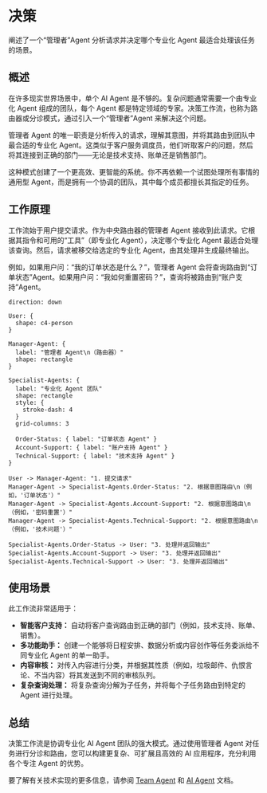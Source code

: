 # 决策

阐述了一个“管理者”Agent 分析请求并决定哪个专业化 Agent 最适合处理该任务的场景。

## 概述

在许多现实世界场景中，单个 AI Agent 是不够的。复杂问题通常需要一个由专业化 Agent 组成的团队，每个 Agent 都是特定领域的专家。决策工作流，也称为路由器或分诊模式，通过引入一个“管理者”Agent 来解决这个问题。

管理者 Agent 的唯一职责是分析传入的请求，理解其意图，并将其路由到团队中最合适的专业化 Agent。这类似于客户服务调度员，他们听取客户的问题，然后将其连接到正确的部门——无论是技术支持、账单还是销售部门。

这种模式创建了一个更高效、更智能的系统。你不再依赖一个试图处理所有事情的通用型 Agent，而是拥有一个协调的团队，其中每个成员都擅长其指定的任务。

## 工作原理

工作流始于用户提交请求。作为中央路由器的管理者 Agent 接收到此请求。它根据其指令和可用的“工具”（即专业化 Agent），决定哪个专业化 Agent 最适合处理该查询。然后，请求被移交给选定的专业化 Agent，由其处理并生成最终输出。

例如，如果用户问：“我的订单状态是什么？”，管理者 Agent 会将查询路由到“订单状态”Agent。如果用户问：“我如何重置密码？”，查询将被路由到“账户支持”Agent。

```d2
direction: down

User: {
  shape: c4-person
}

Manager-Agent: {
  label: "管理者 Agent\n（路由器）"
  shape: rectangle
}

Specialist-Agents: {
  label: "专业化 Agent 团队"
  shape: rectangle
  style: {
    stroke-dash: 4
  }
  grid-columns: 3

  Order-Status: { label: "订单状态 Agent" }
  Account-Support: { label: "账户支持 Agent" }
  Technical-Support: { label: "技术支持 Agent" }
}

User -> Manager-Agent: "1. 提交请求"
Manager-Agent -> Specialist-Agents.Order-Status: "2. 根据意图路由\n（例如，'订单状态'）"
Manager-Agent -> Specialist-Agents.Account-Support: "2. 根据意图路由\n（例如，'密码重置'）"
Manager-Agent -> Specialist-Agents.Technical-Support: "2. 根据意图路由\n（例如，'技术问题'）"

Specialist-Agents.Order-Status -> User: "3. 处理并返回输出"
Specialist-Agents.Account-Support -> User: "3. 处理并返回输出"
Specialist-Agents.Technical-Support -> User: "3. 处理并返回输出"
```

## 使用场景

此工作流非常适用于：

- **智能客户支持：** 自动将客户查询路由到正确的部门（例如，技术支持、账单、销售）。
- **多功能助手：** 创建一个能够将日程安排、数据分析或内容创作等任务委派给不同专业化 Agent 的单一助手。
- **内容审核：** 对传入内容进行分类，并根据其性质（例如，垃圾邮件、仇恨言论、不当内容）将其发送到不同的审核队列。
- **复杂查询处理：** 将复杂查询分解为子任务，并将每个子任务路由到特定的 Agent 进行处理。

## 总结

决策工作流是协调专业化 AI Agent 团队的强大模式。通过使用管理者 Agent 对任务进行分诊和路由，您可以构建更复杂、可扩展且高效的 AI 应用程序，充分利用各个专注 Agent 的优势。

要了解有关技术实现的更多信息，请参阅 [Team Agent](./developer-guide-agents-team-agent.md) 和 [AI Agent](./developer-guide-agents-ai-agent.md) 文档。